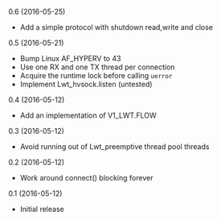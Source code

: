 0.6 (2016-05-25)
- Add a simple protocol with shutdown read,write and close

0.5 (2016-05-21)
- Bump Linux AF_HYPERV to 43
- Use one RX and one TX thread per connection
- Acquire the runtime lock before calling `uerror`
- Implement Lwt_hvsock.listen (untested)

0.4 (2016-05-12)
- Add an implementation of V1_LWT.FLOW

0.3 (2016-05-12)
- Avoid running out of Lwt_preemptive thread pool threads

0.2 (2016-05-12)
- Work around connect() blocking forever

0.1 (2016-05-12)
- Initial release
